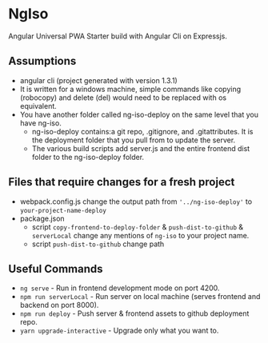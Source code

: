 # NgIso
Angular Universal PWA Starter build with Angular Cli on Expressjs.

## Assumptions
- angular cli (project generated with version 1.3.1)
- It is written for a windows machine, simple commands like copying (robocopy) and delete (del) would need to be replaced with os equivalent.
- You have another folder called ng-iso-deploy on the same level that you have ng-iso.
	- ng-iso-deploy contains:a git repo, .gitignore, and .gitattributes. It is the deployment folder that you pull from to update the server.
	- The various build scripts add server.js and the entire frontend dist folder to the ng-iso-deploy folder.

## Files that require changes for a fresh project
- webpack.config.js change the output path from `'../ng-iso-deploy'` to `your-project-name-deploy`
- package.json
	- script `copy-frontend-to-deploy-folder` & `push-dist-to-github` & `serverLocal` change any mentions of `ng-iso` to your project name.
	- script `push-dist-to-github` change path 

## Useful Commands
- `ng serve` - Run in frontend development mode on port 4200.
- `npm run serverLocal` - Run server on local machine (serves frontend and backend on port 8000).
- `npm run deploy` - Push server & frontend assets to github deployment repo.
- `yarn upgrade-interactive` - Upgrade only what you want to.
